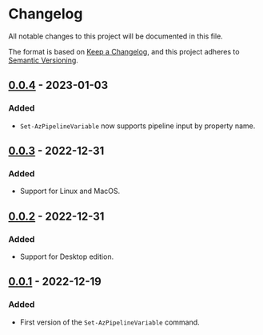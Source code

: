 # Changelog

All notable changes to this project will be documented in this file.

The format is based on [Keep a Changelog](https://keepachangelog.com/en/1.0.0/), and this project adheres to [Semantic Versioning](https://semver.org/spec/v2.0.0.html).

## [0.0.4] - 2023-01-03

### Added

- `Set-AzPipelineVariable` now supports pipeline input by property name.

## [0.0.3] - 2022-12-31

### Added

- Support for Linux and MacOS.

## [0.0.2] - 2022-12-31

### Added

- Support for Desktop edition.

## [0.0.1] - 2022-12-19

### Added

- First version of the `Set-AzPipelineVariable` command.

[0.0.4]: https://github.com/william-ellis/AzPipelineVariable/compare/v0.0.3...v0.0.4
[0.0.3]: https://github.com/william-ellis/AzPipelineVariable/compare/v0.0.2...v0.0.3
[0.0.2]: https://github.com/william-ellis/AzPipelineVariable/compare/v0.0.1...v0.0.2
[0.0.1]: https://github.com/william-ellis/AzPipelineVariable/releases/tag/v0.0.1
